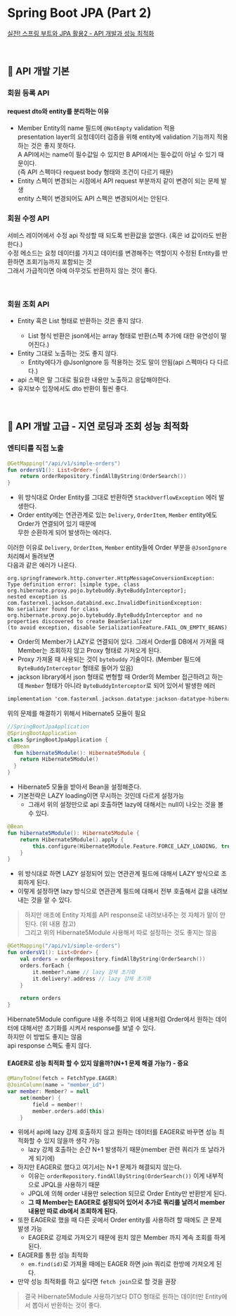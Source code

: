 # Spring Boot JPA (Part 2)

[실전! 스프링 부트와 JPA 활용2 - API 개발과 성능 최적화](https://www.inflearn.com/course/%EC%8A%A4%ED%94%84%EB%A7%81%EB%B6%80%ED%8A%B8-JPA-API%EA%B0%9C%EB%B0%9C-%EC%84%B1%EB%8A%A5%EC%B5%9C%EC%A0%81%ED%99%94)

<br>

## :pushpin: API 개발 기본

### 회원 등록 API

#### request dto와 entity를 분리하는 이유

- Member Entity의 name 필드에 `@NotEmpty` validation 적용  
presentation layer의 요청데이터 검증을 위해 entity에 validation 기능까지 적용하는 것은 좋지 못하다.  
A API에서는 name이 필수값일 수 있지만 B API에서는 필수값이 아닐 수 있기 때문이다.  
(즉 API 스펙마다 request body 형태와 조건이 다르기 때문)
- Entity 스펙이 변경되는 시점에서 API request 부분까지 같이 변경이 되는 문제 발생  
entity 스펙이 변경되어도 API 스펙은 변경되어서는 안된다.

### 회원 수정 API
    
서비스 레이어에서 수정 api 작성할 때 되도록 반환값을 없앤다. (혹은 id 값이라도 반환한다.)  
수정 메소드는 요청 데이터를 가지고 데이터를 변경해주는 역할이지 수정된 Entity를 반환하면 조회기능까지 포함되는 것  
그래서 가급적이면 아예 아무것도 반환하지 않는 것이 좋다.

<br>

### 회원 조회 API

- Entity 혹은 List<Entity> 형태로 반환하는 것은 좋지 않다.
  - List 형식 반환은 json에서는 array 형태로 반환(스펙 추가에 대한 유연성이 떨어진다.)
- Entity 그대로 노출하는 것도 좋지 않다.
  - Entity에다가 @JsonIgnore 등 적용하는 것도 말이 안됨(api 스펙마다 다 다르다.)
- api 스펙은 말 그대로 필요한 내용만 노출하고 응답해야한다.
- 유지보수 입장에서도 dto 반환이 훨씬 좋다.

<br>

## :pushpin: API 개발 고급 - 지연 로딩과 조회 성능 최적화

### 엔티티를 직접 노출
```kotlin
@GetMapping("/api/v1/simple-orders")
fun ordersV1(): List<Order> {
    return orderRepository.findAllByString(OrderSearch())
}
```
- 위 방식대로 Order Entity를 그대로 반환하면 `StackOverflowException` 에러 발생한다.
- Order entity에는 연관관계로 있는 `Delivery`, `OrderItem`, `Member` entity에도 Order가 연결되어 있기 때문에  
무한 순환하게 되어 발생하는 에러다.

이러한 이유로 `Delivery`, `OrderItem`, `Member` entity들에 Order 부분을 `@JsonIgnore` 처리해서 돌려보면  
다음과 같은 에러가 나온다.
```text
org.springframework.http.converter.HttpMessageConversionException:
Type definition error: [simple type, class org.hibernate.proxy.pojo.bytebuddy.ByteBuddyInterceptor];
nested exception is com.fasterxml.jackson.databind.exc.InvalidDefinitionException: 
No serializer found for class org.hibernate.proxy.pojo.bytebuddy.ByteBuddyInterceptor and no properties discovered to create BeanSerializer 
(to avoid exception, disable SerializationFeature.FAIL_ON_EMPTY_BEANS)
```
- Order의 Member가 LAZY로 연결되어 있다. 그래서 Order를 DB에서 가져올 때 Member는 조회하지 않고 Proxy 형태로 가져오게 된다.
- Proxy 가져올 때 사용되는 것이 `bytebuddy` 기술이다. (Member 필드에 `ByteBuddyInterceptor` 형태로 들어가 있음)
- jackson library에서 json 형태로 변형할 때 Order의 Member 접근하려고 하는데 `Member` 형태가 아니라 `ByteBuddyInterceptor`로 되어 있어서 발생한 에러

```kt
implementation 'com.fasterxml.jackson.datatype:jackson-datatype-hibernate5'
```
위의 문제를 해결하기 위해서 Hibernate5 모듈이 필요
```kt
//SpringBootJpaApplication
@SpringBootApplication
class SpringBootJpaApplication {
  @Bean
  fun hibernate5Module(): Hibernate5Module {
    return Hibernate5Module()
  }
}
```
- Hibernate5 모듈을 받아서 Bean을 설정해준다.
- 기본전략은 LAZY loading이면 무시하는 것인데 다르게 설정가능
  - 그래서 위의 설정만으로 api 호출하면 lazy에 대해서는 null이 나오는 것을 볼 수 있다.
```kotlin
@Bean
fun hibernate5Module(): Hibernate5Module {
    return Hibernate5Module().apply { 
        this.configure(Hibernate5Module.Feature.FORCE_LAZY_LOADING, true)
    }
}
```
- 위 방식대로 하면 LAZY 설정되어 있는 연관관계 필드에 대해서 LAZY 방식으로 조회하게 된다.
- 이렇게 설정하면 lazy 방식으로 연관관계 필드에 대해서 전부 호출해서 값을 내려보내는 것을 알 수 있다.

> 하지만 애초에 Entity 자체를 API response로 내려보내주는 것 자체가 말이 안된다. (위 내용 참고)  
> 그리고 위의 Hibernate5Module 사용해서 따로 설정하는 것도 좋지는 않음

```kt
@GetMapping("/api/v1/simple-orders")
fun ordersV1(): List<Order> {
    val orders = orderRepository.findAllByString(OrderSearch())
    orders.forEach {
        it.member?.name // lazy 강제 초기화
        it.delivery?.address // lazy 강제 초기화
    }
    
    return orders
}
```
Hibernate5Module configure 내용 주석하고 위에 내용처럼 Order에서 원하는 데이터에 대해서만 초기화를 시켜서 response를 보낼 수 있다.  
하지만 이 방법도 좋지는 않음  
api response 스펙도 좋지 않다.

#### EAGER로 성능 최적화 할 수 있지 않을까?(N+1 문제 해결 가능?) - 중요
```kotlin
@ManyToOne(fetch = FetchType.EAGER)
@JoinColumn(name = "member_id")
var member: Member? = null
    set(member) {
        field = member!!
        member.orders.add(this)
    }
```
- 위에서 api에 lazy 강제 호출하지 않고 원하는 데이터를 EAGER로 바꾸면 성능 최적화할 수 있지 않을까 생각 가능
  - lazy 강제 호출하는 순간 N+1 발생하기 때문(member 관련 쿼리가 또 날라가게 되기에)
- 하지만 EAGER로 했다고 여기서는 N+1 문제가 해결되지 않는다.
  - 이유는 `orderRepository.findAllByString(OrderSearch())` 이게 내부적으로 JPQL을 사용하기 때문
  - JPQL에 의해 order 내용만 selection 되므로 Order Entity만 반환받게 된다.
  - **그 때 Member는 EAGER로 설정되어 있어서 추가로 쿼리를 날려서 member 내용만 따로 db에서 조회하게 된다.**
- 또한 EAGER로 했을 때 다른 곳에서 Order entity를 사용하려 할 때에도 큰 문제 발생 가능
  - EAGER로 강제로 가져오기 때문에 원치 않은 Member 까지 계속 조회를 하게 된다.
- EAGER를 통한 성능 최적화
  - `em.find(id)`로 가져올 때에는 EAGER 하면 join 쿼리로 한방에 가져오게 된다.
- 만약 성능 최적화를 하고 싶다면 `fetch join`으로 할 것을 권장

> 결국 Hibernate5Module 사용하기보다 DTO 형태로 원하는 데이터만 Entity에서 뽑아서 반환하는 것이 좋다.

